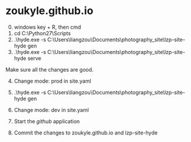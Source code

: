zoukyle.github.io
=================
0. windows key + R, then cmd
1. cd C:\Python27\Scripts
2.  .\hyde.exe -s C:\Users\liangzou\Documents\photography_site\lzp-site-hyde gen
3.  .\hyde.exe -s C:\Users\liangzou\Documents\photography_site\lzp-site-hyde serve

Make sure all the changes are good.

4. Change mode: prod in site.yaml
5. .\hyde.exe -s C:\Users\liangzou\Documents\photography_site\lzp-site-hyde gen
6. Change mode: dev in site.yaml

7. Start the *github* application
8. Commit the changes to zoukyle.github.io and lzp-site-hyde
